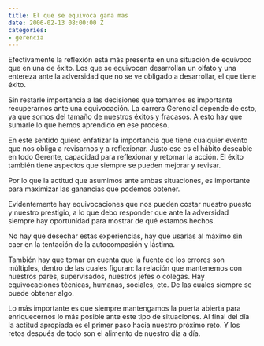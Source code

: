 ```yaml
---
title: El que se equivoca gana mas
date: 2006-02-13 08:00:00 Z
categories:
- gerencia
---
```


Efectivamente la reflexión está más presente en una situación de equívoco que en una de éxito. Los que se equivocan desarrollan un olfato y una entereza ante la adversidad que no se ve obligado a desarrollar, el que tiene éxito.

Sin restarle importancia a las decisiones que tomamos es importante recuperarnos ante una equivocación. La carrera Gerencial depende de esto, ya que somos del tamaño de nuestros éxitos y fracasos. A esto hay que sumarle lo que hemos aprendido en ese proceso.

En este sentido quiero enfatizar la importancia que tiene cualquier evento que nos obliga a revisarnos y a reflexionar. Justo ese es el hábito deseable en todo Gerente, capacidad para reflexionar y retomar la acción. El éxito también tiene aspectos que siempre se pueden mejorar y revisar.

Por lo que la actitud que asumimos ante ambas situaciones, es importante para maximizar las ganancias que podemos obtener.

Evidentemente hay equivocaciones que nos pueden costar nuestro puesto y nuestro prestigio, a lo que debo responder que ante la adversidad siempre hay oportunidad para mostrar de qué estamos hechos.

No hay que desechar estas experiencias, hay que usarlas al máximo sin caer en la tentación de la autocompasión y lástima.

También hay que tomar en cuenta que la fuente de los errores son múltiples, dentro de las cuales figuran: la relación que mantenemos con nuestros pares, supervisados, nuestros jefes o colegas. Hay equivocaciones técnicas, humanas, sociales, etc. De las cuales siempre se puede obtener algo. 

Lo más importante es que siempre mantengamos la puerta abierta para enriquecernos lo más posible ante este tipo de situaciones. Al final del día la actitud apropiada es el primer paso hacia nuestro próximo reto. Y los retos después de todo son el alimento de nuestro día a día.

